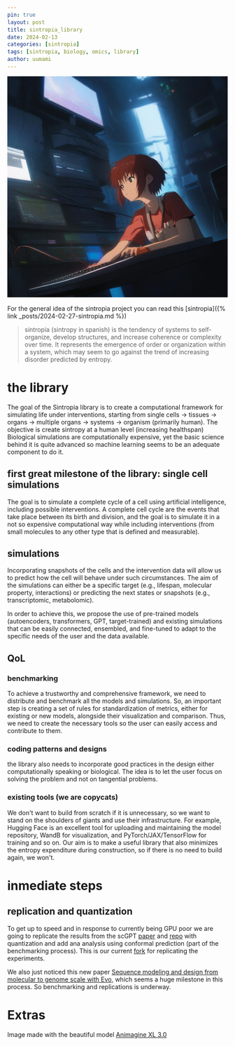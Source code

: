 ```yaml
---
pin: true
layout: post
title: sintropia_library
date: 2024-02-13
categories: [sintropia]
tags: [sintropia, biology, omics, library]
author: uumami
---
```

![lab](/assets/img/art/lain_two.jpg)


For the general idea of the sintropia project you can read this [sintropia]({% link _posts/2024-02-27-sintropia.md %})


> sintropia (sintropy in spanish) is the tendency of systems to self-organize, develop structures, and increase coherence or complexity over time. It represents the emergence of order or organization within a system, which may seem to go against the trend of increasing disorder predicted by entropy.


# the library
The goal of the Sintropia library is to create a computational framework for simulating life under interventions, starting from single cells -> tissues -> organs -> multiple organs -> systems -> organism (primarily human). The objective is create sintropy at a human level (increasing healthspan)
Biological simulations are computationally expensive, yet the basic science behind it is quite advanced so machine learning seems to be an adequate component to do it.

## first great milestone of the library: single cell simulations
The goal is to simulate a complete cycle of a cell using artificial intelligence, including possible interventions. A complete cell cycle are the events that take place between its birth and division, and the goal is to simulate it in a not so expensive computational way while including interventions (from small molecules to any other type that is defined and measurable).

## simulations
Incorporating snapshots of the cells and the intervention data will allow us to predict how the cell will behave under such circumstances. The aim of the simulations can either be a specific target (e.g., lifespan, molecular property, interactions) or predicting the next states or snapshots (e.g., transcriptomic, metabolomic).

In order to achieve this, we propose the use of pre-trained models (autoencoders, transformers, GPT, target-trained) and existing simulations that can be easily connected, ensembled, and fine-tuned to adapt to the specific needs of the user and the data available.

## QoL

### benchmarking
To achieve a trustworthy and comprehensive framework, we need to distribute and benchmark all the models and simulations. So, an important step is creating a set of rules for standardization of metrics, either for existing or new models, alongside their visualization and comparison. Thus, we need to create the necessary tools so the user can easily access and contribute to them.

### coding patterns and designs
the library also needs to incorporate good practices in the design either computationally speaking or biological. The idea is to let the user focus on solving the problem and not on tangential problems.

### existing tools (we are copycats)
We don't want to build from scratch if it is unnecessary, so we want to stand on the shoulders of giants and use their infrastructure. For example, Hugging Face is an excellent tool for uploading and maintaining the model repository, WandB for visualization, and PyTorch/JAX/TensorFlow for training and so on. Our aim is to make a useful library that also minimizes the entropy expenditure during construction, so if there is no need to build again, we won't.


# inmediate steps

## replication and quantization
To get up to speed and in response to currently being GPU poor we are going to replicate the results from the scGPT [paper](https://www.nature.com/articles/s41592-024-02201-0) and [repo](https://github.com/bowang-lab/scGPT) with quantization and add ana analysis using conformal prediction (part of the benchmarking process). This is our current [fork](https://github.com/sonder-art/scGPT) for replicating the experiments.

We also just noticed this new paper [Sequence modeling and design from molecular to genome scale with Evo](https://arcinstitute.org/manuscripts/Evo), which seems a huge milestone in this process. So benchmarking and replications is underway.

# Extras
Image made with the beautiful model [Animagine XL 3.0](https://huggingface.co/cagliostrolab/animagine-xl-3.1)  
